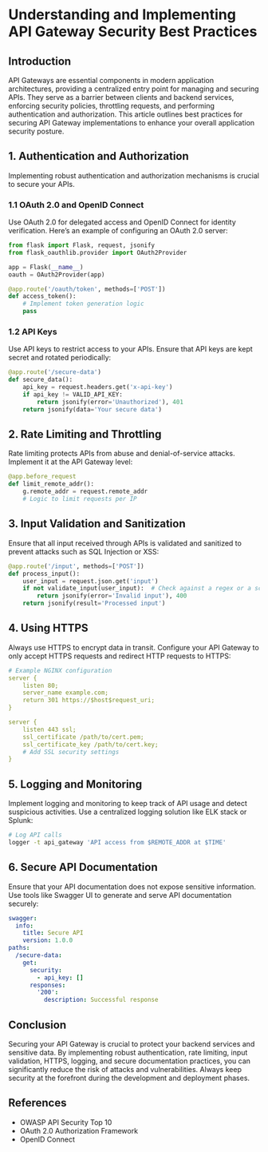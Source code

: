 # Understanding and Implementing API Gateway Security Best Practices

## Introduction
API Gateways are essential components in modern application architectures, providing a centralized entry point for managing and securing APIs. They serve as a barrier between clients and backend services, enforcing security policies, throttling requests, and performing authentication and authorization. This article outlines best practices for securing API Gateway implementations to enhance your overall application security posture.

## 1. Authentication and Authorization
Implementing robust authentication and authorization mechanisms is crucial to secure your APIs. 

### 1.1 OAuth 2.0 and OpenID Connect
Use OAuth 2.0 for delegated access and OpenID Connect for identity verification. Here’s an example of configuring an OAuth 2.0 server:
```python
from flask import Flask, request, jsonify
from flask_oauthlib.provider import OAuth2Provider

app = Flask(__name__)
oauth = OAuth2Provider(app)

@app.route('/oauth/token', methods=['POST'])
def access_token():
    # Implement token generation logic
    pass
```

### 1.2 API Keys
Use API keys to restrict access to your APIs. Ensure that API keys are kept secret and rotated periodically:
```python
@app.route('/secure-data')
def secure_data():
    api_key = request.headers.get('x-api-key')
    if api_key != VALID_API_KEY:
        return jsonify(error='Unauthorized'), 401
    return jsonify(data='Your secure data')
```

## 2. Rate Limiting and Throttling
Rate limiting protects APIs from abuse and denial-of-service attacks. Implement it at the API Gateway level:
```python
@app.before_request
def limit_remote_addr():
    g.remote_addr = request.remote_addr
    # Logic to limit requests per IP
```

## 3. Input Validation and Sanitization
Ensure that all input received through APIs is validated and sanitized to prevent attacks such as SQL Injection or XSS:
```python
@app.route('/input', methods=['POST'])
def process_input():
    user_input = request.json.get('input')
    if not validate_input(user_input):  # Check against a regex or a schema
        return jsonify(error='Invalid input'), 400
    return jsonify(result='Processed input')
```

## 4. Using HTTPS
Always use HTTPS to encrypt data in transit. Configure your API Gateway to only accept HTTPS requests and redirect HTTP requests to HTTPS:
```yaml
# Example NGINX configuration
server {
    listen 80;
    server_name example.com;
    return 301 https://$host$request_uri;
}

server {
    listen 443 ssl;
    ssl_certificate /path/to/cert.pem;
    ssl_certificate_key /path/to/cert.key;
    # Add SSL security settings
}
```

## 5. Logging and Monitoring
Implement logging and monitoring to keep track of API usage and detect suspicious activities. Use a centralized logging solution like ELK stack or Splunk:
```bash
# Log API calls
logger -t api_gateway 'API access from $REMOTE_ADDR at $TIME'
```

## 6. Secure API Documentation
Ensure that your API documentation does not expose sensitive information. Use tools like Swagger UI to generate and serve API documentation securely:
```yaml
swagger:
  info:
    title: Secure API
    version: 1.0.0
paths:
  /secure-data:
    get:
      security:
        - api_key: []
      responses:
        '200':
          description: Successful response
```

## Conclusion
Securing your API Gateway is crucial to protect your backend services and sensitive data. By implementing robust authentication, rate limiting, input validation, HTTPS, logging, and secure documentation practices, you can significantly reduce the risk of attacks and vulnerabilities. Always keep security at the forefront during the development and deployment phases.

## References
- OWASP API Security Top 10
- OAuth 2.0 Authorization Framework
- OpenID Connect
